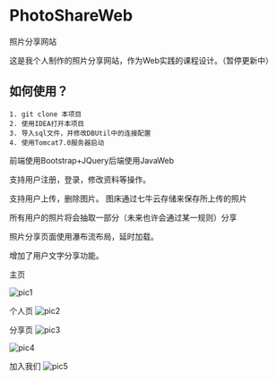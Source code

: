 # PhotoShareWeb
照片分享网站

这是我个人制作的照片分享网站，作为Web实践的课程设计。（暂停更新中）


## 如何使用？
  
    1. git clone 本项目
    2. 使用IDEA打开本项目
    3. 导入sql文件，并修改DBUtil中的连接配置
    4. 使用Tomcat7.0服务器启动



前端使用Bootstrap+JQuery后端使用JavaWeb

支持用户注册，登录，修改资料等操作。

支持用户上传，删除图片。 图床通过七牛云存储来保存所上传的照片

所有用户的照片将会抽取一部分（未来也许会通过某一规则）分享

照片分享页面使用瀑布流布局，延时加载。

增加了用户文字分享功能。

主页

![pic1](http://i2.buimg.com/4851/d496112e293db4a8.png)

个人页
![pic2](http://i2.buimg.com/4851/0ead140d3580c891.png)

分享页
![pic3](http://i2.buimg.com/4851/82398e820d01277a.png)

![pic4](http://p1.bpimg.com/4851/8620bb24a9bd930c.png)

加入我们
![pic5](http://p1.bpimg.com/4851/c6ec29ba8c7f6659.png)










